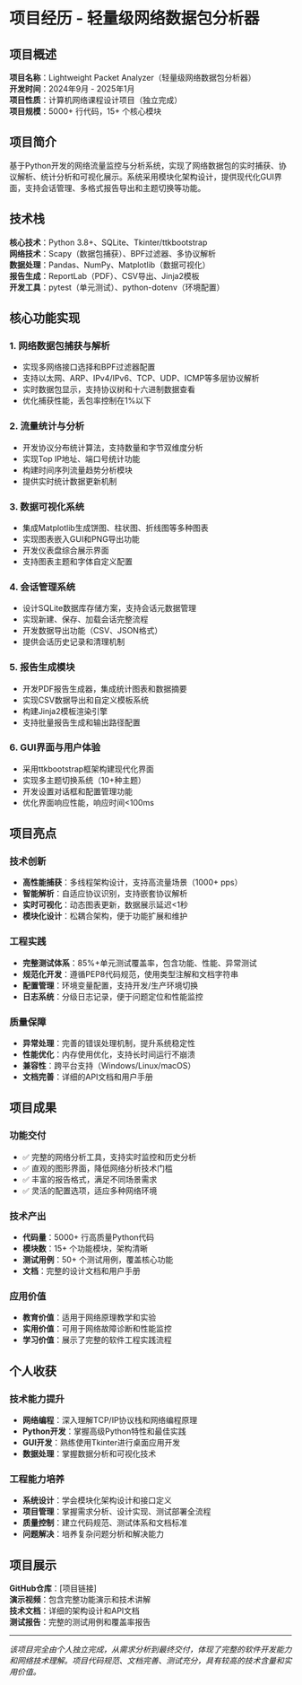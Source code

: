 # 项目经历 - 轻量级网络数据包分析器

## 项目概述

**项目名称**：Lightweight Packet Analyzer（轻量级网络数据包分析器）  
**开发时间**：2024年9月 - 2025年1月  
**项目性质**：计算机网络课程设计项目（独立完成）  
**项目规模**：5000+ 行代码，15+ 个核心模块  

## 项目简介

基于Python开发的网络流量监控与分析系统，实现了网络数据包的实时捕获、协议解析、统计分析和可视化展示。系统采用模块化架构设计，提供现代化GUI界面，支持会话管理、多格式报告导出和主题切换等功能。

## 技术栈

**核心技术**：Python 3.8+、SQLite、Tkinter/ttkbootstrap  
**网络技术**：Scapy（数据包捕获）、BPF过滤器、多协议解析  
**数据处理**：Pandas、NumPy、Matplotlib（数据可视化）  
**报告生成**：ReportLab（PDF）、CSV导出、Jinja2模板  
**开发工具**：pytest（单元测试）、python-dotenv（环境配置）  

## 核心功能实现

### 1. 网络数据包捕获与解析
- 实现多网络接口选择和BPF过滤器配置
- 支持以太网、ARP、IPv4/IPv6、TCP、UDP、ICMP等多层协议解析
- 实时数据包显示，支持协议树和十六进制数据查看
- 优化捕获性能，丢包率控制在1%以下

### 2. 流量统计与分析
- 开发协议分布统计算法，支持数量和字节双维度分析
- 实现Top IP地址、端口号统计功能
- 构建时间序列流量趋势分析模块
- 提供实时统计数据更新机制

### 3. 数据可视化系统
- 集成Matplotlib生成饼图、柱状图、折线图等多种图表
- 实现图表嵌入GUI和PNG导出功能
- 开发仪表盘综合展示界面
- 支持图表主题和字体自定义配置

### 4. 会话管理系统
- 设计SQLite数据库存储方案，支持会话元数据管理
- 实现新建、保存、加载会话完整流程
- 开发数据导出功能（CSV、JSON格式）
- 提供会话历史记录和清理机制

### 5. 报告生成模块
- 开发PDF报告生成器，集成统计图表和数据摘要
- 实现CSV数据导出和自定义模板系统
- 构建Jinja2模板渲染引擎
- 支持批量报告生成和输出路径配置

### 6. GUI界面与用户体验
- 采用ttkbootstrap框架构建现代化界面
- 实现多主题切换系统（10+种主题）
- 开发设置对话框和配置管理功能
- 优化界面响应性能，响应时间<100ms

## 项目亮点

### 技术创新
- **高性能捕获**：多线程架构设计，支持高流量场景（1000+ pps）
- **智能解析**：自适应协议识别，支持嵌套协议解析
- **实时可视化**：动态图表更新，数据展示延迟<1秒
- **模块化设计**：松耦合架构，便于功能扩展和维护

### 工程实践
- **完整测试体系**：85%+单元测试覆盖率，包含功能、性能、异常测试
- **规范化开发**：遵循PEP8代码规范，使用类型注解和文档字符串
- **配置管理**：环境变量配置，支持开发/生产环境切换
- **日志系统**：分级日志记录，便于问题定位和性能监控

### 质量保障
- **异常处理**：完善的错误处理机制，提升系统稳定性
- **性能优化**：内存使用优化，支持长时间运行不崩溃
- **兼容性**：跨平台支持（Windows/Linux/macOS）
- **文档完善**：详细的API文档和用户手册

## 项目成果

### 功能交付
- ✅ 完整的网络分析工具，支持实时监控和历史分析
- ✅ 直观的图形界面，降低网络分析技术门槛
- ✅ 丰富的报告格式，满足不同场景需求
- ✅ 灵活的配置选项，适应多种网络环境

### 技术产出
- **代码量**：5000+ 行高质量Python代码
- **模块数**：15+ 个功能模块，架构清晰
- **测试用例**：50+ 个测试用例，覆盖核心功能
- **文档**：完整的设计文档和用户手册

### 应用价值
- **教育价值**：适用于网络原理教学和实验
- **实用价值**：可用于网络故障诊断和性能监控
- **学习价值**：展示了完整的软件工程实践流程

## 个人收获

### 技术能力提升
- **网络编程**：深入理解TCP/IP协议栈和网络编程原理
- **Python开发**：掌握高级Python特性和最佳实践
- **GUI开发**：熟练使用Tkinter进行桌面应用开发
- **数据处理**：掌握数据分析和可视化技术

### 工程能力培养
- **系统设计**：学会模块化架构设计和接口定义
- **项目管理**：掌握需求分析、设计实现、测试部署全流程
- **质量控制**：建立代码规范、测试体系和文档标准
- **问题解决**：培养复杂问题分析和解决能力

## 项目展示

**GitHub仓库**：[项目链接]  
**演示视频**：包含完整功能演示和技术讲解  
**技术文档**：详细的架构设计和API文档  
**测试报告**：完整的测试用例和覆盖率报告  

---

*该项目完全由个人独立完成，从需求分析到最终交付，体现了完整的软件开发能力和网络技术理解。项目代码规范、文档完善、测试充分，具有较高的技术含量和实用价值。*